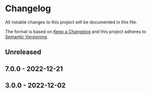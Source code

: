 # Changelog

All notable changes to this project will be documented in this file.

The format is based on [Keep a Changelog](http://keepachangelog.com/)
and this project adheres to [Semantic Versioning](http://semver.org/).

## Unreleased

## 7.0.0 - 2022-12-21

## 3.0.0 - 2022-12-02
